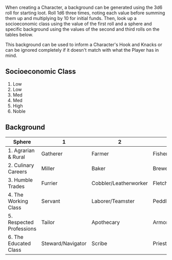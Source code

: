 When creating a Character, a background can be generated using the 3d6 roll for starting loot. Roll 1d6 three times, noting each value before summing them up and multiplying by 10 for initial funds. Then, look up a socioeconomic class using the value of the first roll and a sphere and specific background using the values of the second and third rolls on the tables below.

This background can be used to inform a Character's Hook and Knacks or can be ignored completely if it doesn't match with what the Player has in mind.

## Socioeconomic Class

1. Low
2. Low
3. Med
4. Med
5. High
6. Noble 

## Background

| Sphere                   | 1                 | 2                     | 3                  | 4                    | 5                 | 6                   |
| ------------------------ | ----------------- | --------------------- | ------------------ | -------------------- | ----------------- | ------------------- |
| 1. Agrarian & Rural      | Gatherer          | Farmer                | Fisher             | Rancher              | Trapper           | Hunter              |
| 2. Culinary Careers      | Miller            | Baker                 | Brewer/Winemaker   | Butcher              | Cook              | Barkeep             |
| 3. Humble Trades         | Furrier           | Cobbler/Leatherworker | Fletcher/Ropemaker | Carpenter/Woodcarver | Mason/Stoneworker | Smith/Foundryworker |
| 4. The Working Class     | Servant           | Laborer/Teamster      | Peddler/Vendor     | Guard                | Shipmate/Sailor   | Barber/Healer       |
| 5. Respected Professions | Tailor            | Apothecary            | Armorer            | Jeweler/Gemcutter    | Shipbuilder       | Architect           |
| 6. The Educated Class    | Steward/Navigator | Scribe                | Priest             | Doctor               | Merchant/Captain  | Magistrate/Judge    |

